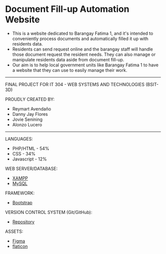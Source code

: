# Document Fill-up Automation Website
- This is a website dedicated to Barangay Fatima 1, and it's intended to conveniently process documents and automatically filled it up with residents data.
- Residents can send request online and the barangay staff will handle those document request the resident needs. They can also manage or manipulate residents data aside from document fill-up.
- Our aim is to help local government units like Barangay Fatima 1 to have a website that they can use to easily manage their work.
---
FINAL PROJECT FOR IT 304 - WEB SYSTEMS AND TECHNOLOGIES (BSIT-3D)

PROUDLY CREATED BY:
- Reymart Avendaño
- Danny Jay Flores
- Jovie Senining
- Alonzo Lucero
---
LANGUAGES: 
- PHP/HTML - 54% 
- CSS - 34% 
- Javascript - 12%

WEB SERVER/DATABASE:
- [XAMPP](https://www.apachefriends.org) 
- [MySQL](https://www.phpmyadmin.net)

FRAMEWORK:
- [Bootstrap](https://getbootstrap.com)

VERSION CONTROL SYSTEM (Git/GitHub):
- [Repository](https://github.com/djaydevs/document-fill-up-automation-website)

ASSETS:
- [Figma](https://www.figma.com)
- [flaticon](https://www.flaticon.com)
